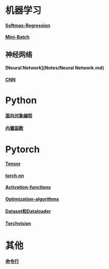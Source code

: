 # 机器学习

#### [Softmax-Regression](Notes/Softmax-Regression.md) 

####  [Mini-Batch](Notes/Mini-Batch.md) 

## 神经网络

#### [Neural Network](Notes/Neural Network.md)

#### [CNN](Notes/CNN.md) 

# Python

####  [面向对象编程](Notes/面向对象编程.md)

#### [内置函数](Notes/内置函数.md)

# Pytorch
#### [Tensor](Notes/Tensor.md)

#### [torch.nn](Notes/torch.nn.md) 

#### [Activation-functions](Notes/Activation-functions.md) 

#### [Optimization-algorithms](Notes/Optimization-algorithms.md) 

####  [Dataset和Dataloader](Notes/Dataset和Dataloader.md) 

####  [Torchvision](Notes/Torchvision.md)

# 其他

#### [命令行](Notes/命令行.md)

